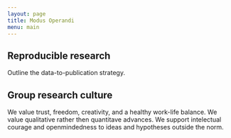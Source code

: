 ```yaml
---
layout: page
title: Modus Operandi
menu: main
---
```


## Reproducible research

Outline the data-to-publication strategy.

## Group research culture

We value trust, freedom, creativity, and a healthy work-life balance. We value qualitative rather then quantitave advances. We support intelectual courage and openmindedness to ideas and hypotheses outside the norm.
